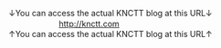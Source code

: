 ↓You can access the actual KNCTT blog at this URL↓<br>
　　　　　           　http://knctt.com<br>
↑You can access the actual KNCTT blog at this URL↑
